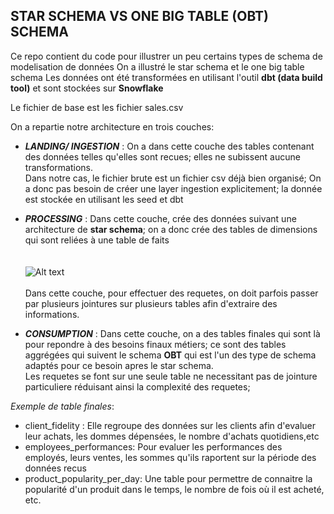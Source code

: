 ## STAR SCHEMA VS ONE BIG TABLE (OBT) SCHEMA

Ce repo contient du code pour illustrer un peu certains types de schema de modelisation de données
On a illustré le star schema et le one big table schema
Les données ont été transformées en utilisant l'outil **dbt (data build tool)** et sont stockées sur **Snowflake**

Le fichier de base est les fichier sales.csv

On a repartie notre architecture en trois couches:

- ***LANDING/ INGESTION*** : On a dans cette couche des tables contenant des données telles qu'elles sont recues; elles ne subissent aucune transformations.  
Dans notre cas, le fichier brute est un fichier csv déjà bien organisé; On a donc pas besoin de créer une layer ingestion explicitement; la donnée est stockée en utilisant les seed et dbt

- ***PROCESSING*** : Dans cette couche, crée des données suivant une architecture de **star schema**; on a donc crée des tables de dimensions qui sont reliées à une table de faits</br></br></br>![Alt text](<Capture d’écran 2024-06-13 à 02.14.15.png>)</br></br>
Dans cette couche, pour effectuer des requetes, on doit parfois passer par plusieurs jointures sur plusieurs tables afin d'extraire des informations.

- ***CONSUMPTION*** : Dans cette couche, on a des tables finales qui sont là pour repondre à des besoins finaux métiers; ce sont des tables aggrégées qui suivent le schema **OBT** qui est l'un des type de schema adaptés pour ce besoin apres le star schema.  
Les requetes se font sur une seule table ne necessitant pas de jointure particuliere réduisant ainsi la complexité des requetes; 

*Exemple de table finales*:
- client_fidelity : Elle regroupe des données sur les clients afin d'evaluer leur achats, les dommes dépensées, le nombre d'achats quotidiens,etc
- employees_performances: Pour evaluer les performances des employés, leurs ventes, les sommes qu'ils raportent sur la période des données recus
- product_popularity_per_day: Une table pour permettre de connaitre la popularité d'un produit dans le temps, le nombre de fois où il est acheté, etc.
